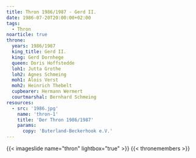 ```yaml
---
title: Thron 1986/1987 - Gerd II.
date: 1986-07-20T20:00:00+02:00
tags:
  - Thron
noarticle: true
throne:
  years: 1986/1987
  king_title: Gerd II.
  king: Gerd Dornhege
  queen: Doris Hoffstedde
  loh1: Jutta Grothe
  loh2: Agnes Schmeing
  moh1: Alois Verst
  moh2: Heinrich Thebelt
  cupbearer: Hermann Wermert
  courtmarshal: Bernhard Schmeing
resources:
  - src: '1986.jpg'
    name: 'thron-1'
    title: 'Der Thron 1986/1987'
    params:
      copy: 'Buterland-Beckerhook e.V.'
---
```

{{< imageslide name="thron" lightbox="true" >}}
{{< thronemembers >}}
